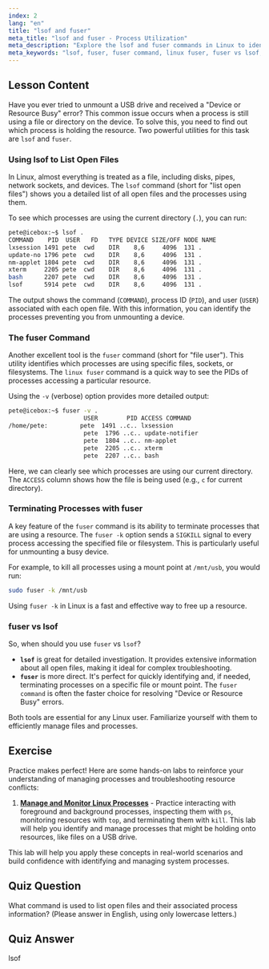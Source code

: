 ```yaml
---
index: 2
lang: "en"
title: "lsof and fuser"
meta_title: "lsof and fuser - Process Utilization"
meta_description: "Explore the lsof and fuser commands in Linux to identify which processes are using specific files. Learn to resolve 'Device or Resource Busy' errors, compare fuser vs lsof, and use options like fuser -k to manage open files effectively."
meta_keywords: "lsof, fuser, fuser command, linux fuser, fuser vs lsof, lsof vs fuser, fuser -k linux, open files, process management, device busy, Linux commands"
---
```


## Lesson Content

Have you ever tried to unmount a USB drive and received a "Device or Resource Busy" error? This common issue occurs when a process is still using a file or directory on the device. To solve this, you need to find out which process is holding the resource. Two powerful utilities for this task are `lsof` and `fuser`.

### Using lsof to List Open Files

In Linux, almost everything is treated as a file, including disks, pipes, network sockets, and devices. The `lsof` command (short for "list open files") shows you a detailed list of all open files and the processes using them.

To see which processes are using the current directory (`.`), you can run:

```bash
pete@icebox:~$ lsof .
COMMAND    PID  USER   FD   TYPE DEVICE SIZE/OFF NODE NAME
lxsession 1491 pete  cwd    DIR    8,6     4096  131 .
update-no 1796 pete  cwd    DIR    8,6     4096  131 .
nm-applet 1804 pete  cwd    DIR    8,6     4096  131 .
xterm     2205 pete  cwd    DIR    8,6     4096  131 .
bash      2207 pete  cwd    DIR    8,6     4096  131 .
lsof      5914 pete  cwd    DIR    8,6     4096  131 .
```

The output shows the command (`COMMAND`), process ID (`PID`), and user (`USER`) associated with each open file. With this information, you can identify the processes preventing you from unmounting a device.

### The fuser Command

Another excellent tool is the `fuser` command (short for "file user"). This utility identifies which processes are using specific files, sockets, or filesystems. The `linux fuser` command is a quick way to see the PIDs of processes accessing a particular resource.

Using the `-v` (verbose) option provides more detailed output:

```bash
pete@icebox:~$ fuser -v .
                     USER        PID ACCESS COMMAND
/home/pete:         pete  1491 ..c.. lxsession
                     pete  1796 ..c.. update-notifier
                     pete  1804 ..c.. nm-applet
                     pete  2205 ..c.. xterm
                     pete  2207 ..c.. bash
```

Here, we can clearly see which processes are using our current directory. The `ACCESS` column shows how the file is being used (e.g., `c` for current directory).

### Terminating Processes with fuser

A key feature of the `fuser` command is its ability to terminate processes that are using a resource. The `fuser -k` option sends a `SIGKILL` signal to every process accessing the specified file or filesystem. This is particularly useful for unmounting a busy device.

For example, to kill all processes using a mount point at `/mnt/usb`, you would run:

```bash
sudo fuser -k /mnt/usb
```

Using `fuser -k` in Linux is a fast and effective way to free up a resource.

### fuser vs lsof

So, when should you use `fuser` vs `lsof`?

- **`lsof`** is great for detailed investigation. It provides extensive information about all open files, making it ideal for complex troubleshooting.
- **`fuser`** is more direct. It's perfect for quickly identifying and, if needed, terminating processes on a specific file or mount point. The `fuser command` is often the faster choice for resolving "Device or Resource Busy" errors.

Both tools are essential for any Linux user. Familiarize yourself with them to efficiently manage files and processes.

## Exercise

Practice makes perfect! Here are some hands-on labs to reinforce your understanding of managing processes and troubleshooting resource conflicts:

1. **[Manage and Monitor Linux Processes](https://labex.io/labs/comptia-manage-and-monitor-linux-processes-590864)** - Practice interacting with foreground and background processes, inspecting them with `ps`, monitoring resources with `top`, and terminating them with `kill`. This lab will help you identify and manage processes that might be holding onto resources, like files on a USB drive.

This lab will help you apply these concepts in real-world scenarios and build confidence with identifying and managing system processes.

## Quiz Question

What command is used to list open files and their associated process information? (Please answer in English, using only lowercase letters.)

## Quiz Answer

lsof
